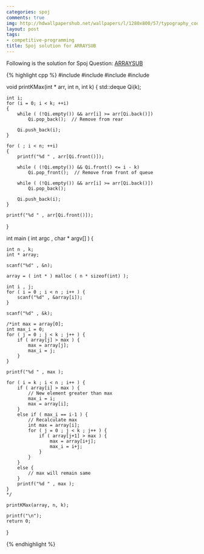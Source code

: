 ```yaml
---
categories: spoj
comments: true
img: http://hdwallpapershub.net/wallpapers/l/1280x800/57/typography_code_javascript_black_background_programmer_syntax_1280x800_56614.jpg
layout: post
tags:
- competitive-programming
title: Spoj solution for ARRAYSUB
---
```


Following is the solution for Spoj Question: [ARRAYSUB](http://www.spoj.com/problems/ARRAYSUB/)

{% highlight cpp %}
#include <cstdio>
#include <cstdlib>
#include <iostream>
#include <deque>

void printKMax(int * arr, int n, int k)
{
    std::deque<int>  Qi(k);
 
    int i;
    for (i = 0; i < k; ++i)
    {
        while ( (!Qi.empty()) && arr[i] >= arr[Qi.back()])
        	Qi.pop_back();  // Remove from rear
 
        Qi.push_back(i);
    }
 
    for ( ; i < n; ++i)
    {
        printf("%d " , arr[Qi.front()]);
 
        while ( (!Qi.empty()) && Qi.front() <= i - k)
            Qi.pop_front();  // Remove from front of queue
 
        while ( (!Qi.empty()) && arr[i] >= arr[Qi.back()])
            Qi.pop_back();
 
        Qi.push_back(i);
    }
 
    printf("%d " , arr[Qi.front()]);
}

int main ( int argc , char * argv[] ) {

	int n , k;
	int * array;

	scanf("%d" , &n);

	array = ( int * ) malloc ( n * sizeof(int) );

	int i , j;
	for ( i = 0 ; i < n ; i++ ) {
		scanf("%d" , &array[i]);
	}

	scanf("%d" , &k);

	/*int max = array[0];
	int max_i = 0;
	for ( j = 0 ; j < k ; j++ ) {
		if ( array[j] > max ) {
			max = array[j];
			max_i = j;
		}
	}

	printf("%d " , max );

	for ( i = k ; i < n ; i++ ) {
		if ( array[i] > max ) {
			// New element greater than max
			max_i = i;
			max = array[i];
		}
		else if ( max_i == i-1 ) {
			// Recalculate max
			int max = array[i];
			for ( j = 0 ; j < k ; j++ ) {
				if ( array[j+1] > max ) {
					max = array[i+j];
					max_i = i+j;
				}
			}
		}
		else {
			// max will remain same
		}
		printf("%d " , max );
	}
	*/

	printKMax(array, n, k);

	printf("\n");
	return 0;
}

{% endhighlight %}